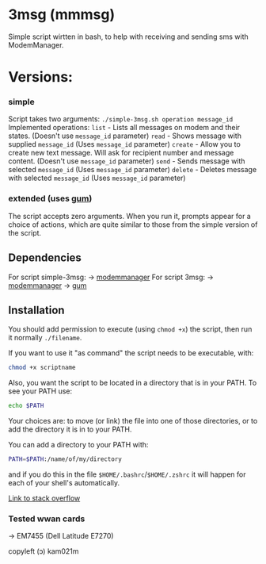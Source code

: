 
  

# 3msg (mmmsg)

Simple script wirtten in bash, to help with receiving and sending sms with ModemManager.

 # Versions:    
### simple
Script takes two arguments:
`./simple-3msg.sh operation message_id`
Implemented operations:
`list` - Lists all messages on modem and their states. (Doesn't use `message_id` parameter)
`read` - Shows message with supplied `message_id` (Uses `message_id` parameter)
`create` - Allow you to create new text message. Will ask for recipient number and message content.  (Doesn't use `message_id` parameter)
`send` - Sends message with selected `message_id` (Uses `message_id` parameter)
`delete` - Deletes message with selected `message_id` (Uses `message_id` parameter)
### extended (uses [gum](https://github.com/charmbracelet/gum))
The script accepts zero arguments.
When you run it, prompts appear for a choice of actions, which are quite similar to those from the simple version of the script. 
## Dependencies
For script simple-3msg:
-> [modemmanager](https://github.com/freedesktop/ModemManager)
For script 3msg:
-> [modemmanager](https://github.com/freedesktop/ModemManager)
-> [gum](https://github.com/charmbracelet/gum)

## Installation
You should add permission to execute (using `chmod +x`) the script, then run it normally `./filename`.

If you want to use it "as command" the script needs to be executable, with:

```bash
chmod +x scriptname
```

Also, you want the script to be located in a directory that is in your PATH. To see your PATH use:

```bash
echo $PATH
```

Your choices are: to move (or link) the file into one of those directories, or to add the directory it is in to your PATH.

You can add a directory to your PATH with:

```bash
PATH=$PATH:/name/of/my/directory
```

and if you do this in the file `$HOME/.bashrc`/`$HOME/.zshrc` it will happen for each of your shell's automatically.

[Link to stack overflow](https://stackoverflow.com/a/34656149/19238352)
### Tested wwan cards
-> EM7455 (Dell Latitude E7270)

copyleft (ɔ) kam021m


